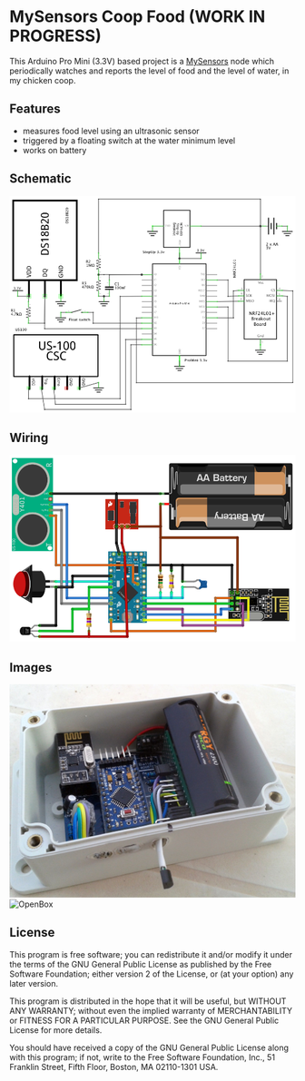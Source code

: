 # MySensors Coop Food (WORK IN PROGRESS)

This Arduino Pro Mini (3.3V) based project is a [MySensors](https://www.mysensors.org/)  node which periodically watches and reports the level of food and the level of water, in my chicken coop.


## Features

- measures food level using an ultrasonic sensor
- triggered by a floating switch at the water minimum level
- works on battery


## Schematic
![schematic](images/schematic.png)


## Wiring
![wiring](images/wiring.png)

## Images
![Box](images/img_box.jpg)
![OpenBox](images/img_open.jpg)


## License

This program is free software; you can redistribute it and/or modify it under the terms of the GNU General Public License as published by the Free Software Foundation; either version 2 of the License, or (at your option) any later version.

This program is distributed in the hope that it will be useful, but WITHOUT ANY WARRANTY; without even the implied warranty of MERCHANTABILITY or FITNESS FOR A PARTICULAR PURPOSE.  See the GNU General Public License for more details.

You should have received a copy of the GNU General Public License along with this program; if not, write to the Free Software Foundation, Inc., 51 Franklin Street, Fifth Floor, Boston, MA 02110-1301 USA.
